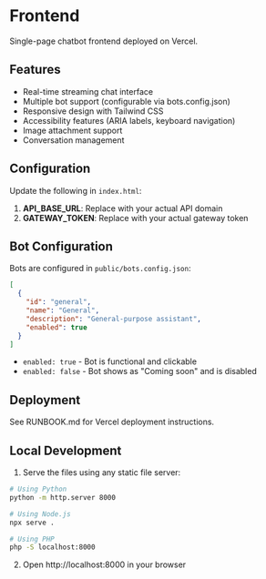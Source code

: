 # Frontend

Single-page chatbot frontend deployed on Vercel.

## Features

- Real-time streaming chat interface
- Multiple bot support (configurable via bots.config.json)
- Responsive design with Tailwind CSS
- Accessibility features (ARIA labels, keyboard navigation)
- Image attachment support
- Conversation management

## Configuration

Update the following in `index.html`:

1. **API_BASE_URL**: Replace with your actual API domain
2. **GATEWAY_TOKEN**: Replace with your actual gateway token

## Bot Configuration

Bots are configured in `public/bots.config.json`:

```json
[
  {
    "id": "general",
    "name": "General",
    "description": "General-purpose assistant",
    "enabled": true
  }
]
```

- `enabled: true` - Bot is functional and clickable
- `enabled: false` - Bot shows as "Coming soon" and is disabled

## Deployment

See RUNBOOK.md for Vercel deployment instructions.

## Local Development

1. Serve the files using any static file server:
```bash
# Using Python
python -m http.server 8000

# Using Node.js
npx serve .

# Using PHP
php -S localhost:8000
```

2. Open http://localhost:8000 in your browser
